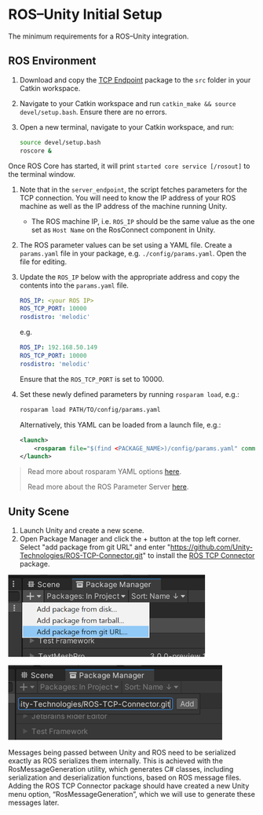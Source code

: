 # ROS–Unity Initial Setup

The minimum requirements for a ROS–Unity integration.

## ROS Environment

1. Download and copy the [TCP Endpoint](https://github.com/Unity-Technologies/ROS-TCP-Endpoint) package to the `src` folder in your Catkin workspace.

1. Navigate to your Catkin workspace and run `catkin_make && source devel/setup.bash`. Ensure there are no errors.

1. Open a new terminal, navigate to your Catkin workspace, and run:
   
   ```bash
   source devel/setup.bash
   roscore &
   ```

Once ROS Core has started, it will print `started core service [/rosout]` to the terminal window.

1. Note that in the `server_endpoint`, the script fetches parameters for the TCP connection. You will need to know the IP address of your ROS machine as well as the IP address of the machine running Unity. 
   - The ROS machine IP, i.e. `ROS_IP` should be the same value as the one set as `Host Name` on the RosConnect component in Unity.
1. The ROS parameter values can be set using a YAML file. Create a `params.yaml` file in your package, e.g. `./config/params.yaml`. Open the file for editing. 

1. Update the `ROS_IP` below with the appropriate address and copy the contents into the `params.yaml` file.

    ```yaml
    ROS_IP: <your ROS IP>
    ROS_TCP_PORT: 10000
    rosdistro: 'melodic'
    ```
    
    e.g.

    ```yaml
    ROS_IP: 192.168.50.149
    ROS_TCP_PORT: 10000
    rosdistro: 'melodic'
    ```

    Ensure that the `ROS_TCP_PORT` is set to 10000.

1. Set these newly defined parameters by running `rosparam load`, e.g.:

    ```bash
    rosparam load PATH/TO/config/params.yaml
    ```
    Alternatively, this YAML can be loaded from a launch file, e.g.:

    ```xml
    <launch>
        <rosparam file="$(find <PACKAGE_NAME>)/config/params.yaml" command="load"/>
    </launch>
    ```
	
> Read more about rosparam YAML options [here](http://wiki.ros.org/rosparam).
>
> Read more about the ROS Parameter Server [here](http://wiki.ros.org/Parameter%20Server).

## Unity Scene
1. Launch Unity and create a new scene.
2. Open Package Manager and click the + button at the top left corner. Select "add package from git URL" and enter "https://github.com/Unity-Technologies/ROS-TCP-Connector.git" to install the [ROS TCP Connector](https://github.com/Unity-Technologies/ROS-TCP-Connector) package.

![](images/add_package.png)

![](images/add_package_2.png)

Messages being passed between Unity and ROS need to be serialized exactly as ROS serializes them internally. This is achieved with the RosMessageGeneration utility, which generates C# classes, including serialization and deserialization functions, based on ROS message files. Adding the ROS TCP Connector package should have created a new Unity menu option, “RosMessageGeneration”, which we will use to generate these messages later.